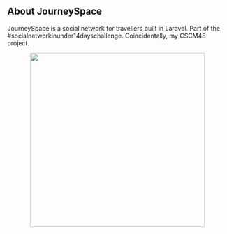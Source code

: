 ## About JourneySpace
JourneySpace is a social network for travellers built in Laravel. Part of the #socialnetworkinunder14dayschallenge. Coincidentally, my CSCM48 project.

<p align="center"><a href="https://laravel.com" target="_blank"><img src="https://raw.githubusercontent.com/laravel/art/master/logo-lockup/5%20SVG/2%20CMYK/1%20Full%20Color/laravel-logolockup-cmyk-red.svg" width="400"></a></p>
